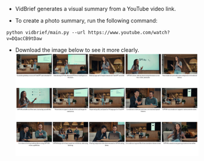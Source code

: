 - VidBrief generates a visual summary from a YouTube video link.

- To create a photo summary, run the following command:
```
python vidbrief/main.py --url https://www.youtube.com/watch?v=DQacCB9tDaw

```
- Download the image below to see it more clearly.
![example of gpt-4o youtube_id : DQacCB9tDaw](image_gen_DQacCB9tDaw.png)


